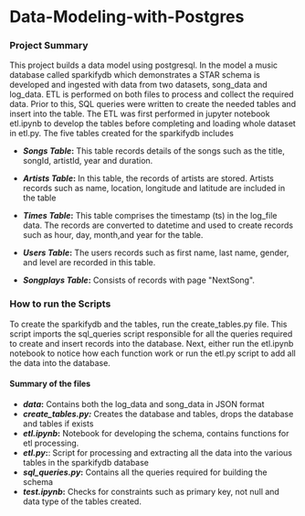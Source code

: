 # Data-Modeling-with-Postgres

### Project Summary

This project builds a data model using postgresql. In the model a music database called sparkifydb which demonstrates a STAR schema is developed and ingested with data from two datasets, song_data and log_data. ETL is performed on both files to process and collect the required data. Prior to this, SQL queries were written to create the needed tables and insert into the table. The ETL was first performed in jupyter notebook etl.ipynb to develop the tables before completing and loading whole dataset in etl.py. The five tables created for the sparkifydb includes 

* **_Songs Table_:**
   This table records details of the songs such as the title, songId, artistId, year and duration. 

* **_Artists Table_:**
   In this table, the records of artists are stored. Artists records such as name, location, longitude and latitude are included in the table

* **_Times Table_:**
   This table comprises the timestamp (ts) in the log_file data. The records are converted to datetime and used to create records such as hour, day, month,and year for the table. 

* **_Users Table_:**
   The users records such as first name, last name, gender, and level are recorded in this table. 

* **_Songplays Table_:**
   Consists of records with page "NextSong". 

### How to run the Scripts

To create the sparkifydb and the tables, run the create_tables.py file. This script imports the sql_queries script responsible for all the queries required to create and insert records into the database. Next, either run the etl.ipynb notebook to notice how each function work or run the etl.py script to add all the data into the database. 

#### Summary of the files

* **_data_:**
    Contains both the log_data and song_data in JSON format
* _**create_tables.py:**_
    Creates the database and tables, drops the database and tables if exists
* **_etl.ipynb_:**
    Notebook for developing the schema, contains functions for etl processing.
* **_etl.py_:**:
    Script for processing and extracting all the data into the various tables in the sparkifydb database
* **_sql_queries.py_:**
    Contains all the queries required for building the schema
* **_test.ipynb_:**
    Checks for constraints such as primary key, not null and data type of the tables created.  
